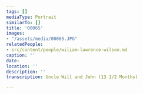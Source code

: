 ```yaml
---
tags: []
mediaType: Portrait
similarTo: []
title: '00065'
images:
- "/assets/media/00065.JPG"
relatedPeople:
- src/content/people/wiliam-lawrence-wilson.md
caption: ''
date: 
location: ''
description: ''
transcription: Uncle Will and John (13 1/2 Months)

---
```

